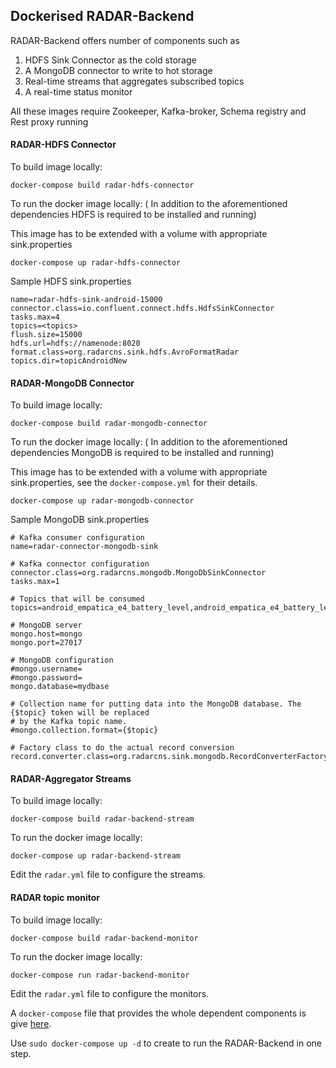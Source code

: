 ## Dockerised RADAR-Backend

RADAR-Backend offers number of components such as
 1. HDFS Sink Connector as the cold storage
 2. A MongoDB connector to write to hot storage
 3. Real-time streams that aggregates subscribed topics
 4. A real-time status monitor

All these images require Zookeeper, Kafka-broker, Schema registry and Rest proxy running 

#### RADAR-HDFS Connector

To build image locally:
```
docker-compose build radar-hdfs-connector
```
To run the docker image locally: ( In addition to the aforementioned dependencies HDFS is required to be installed and running)

This image has to be extended with a volume with appropriate sink.properties
```
docker-compose up radar-hdfs-connector
```

Sample HDFS sink.properties
```
name=radar-hdfs-sink-android-15000
connector.class=io.confluent.connect.hdfs.HdfsSinkConnector
tasks.max=4
topics=<topics>
flush.size=15000
hdfs.url=hdfs://namenode:8020
format.class=org.radarcns.sink.hdfs.AvroFormatRadar
topics.dir=topicAndroidNew
```

#### RADAR-MongoDB Connector

To build image locally:
```
docker-compose build radar-mongodb-connector
```
To run the docker image locally: ( In addition to the aforementioned dependencies MongoDB is required to be installed and running)

This image has to be extended with a volume with appropriate sink.properties, see the `docker-compose.yml` for their details.
```
docker-compose up radar-mongodb-connector
```

Sample MongoDB sink.properties
```
# Kafka consumer configuration
name=radar-connector-mongodb-sink

# Kafka connector configuration
connector.class=org.radarcns.mongodb.MongoDbSinkConnector
tasks.max=1

# Topics that will be consumed
topics=android_empatica_e4_battery_level,android_empatica_e4_battery_level_output

# MongoDB server
mongo.host=mongo
mongo.port=27017

# MongoDB configuration
#mongo.username=
#mongo.password=
mongo.database=mydbase

# Collection name for putting data into the MongoDB database. The {$topic} token will be replaced
# by the Kafka topic name.
#mongo.collection.format={$topic}

# Factory class to do the actual record conversion
record.converter.class=org.radarcns.sink.mongodb.RecordConverterFactoryRadar

```

#### RADAR-Aggregator Streams

To build image locally:
```
docker-compose build radar-backend-stream
```
To run the docker image locally: 
```
docker-compose up radar-backend-stream
```

Edit the `radar.yml` file to configure the streams.

#### RADAR topic monitor

To build image locally:
```
docker-compose build radar-backend-monitor
```
To run the docker image locally: 
```
docker-compose run radar-backend-monitor
```

Edit the `radar.yml` file to configure the monitors.


A `docker-compose` file that provides the whole dependent components is give [here](https://github.com/RADAR-CNS/RADAR-Backend/blob/dev/docker/docker-compose.yml). 

Use `sudo docker-compose up -d` to create to run the RADAR-Backend in one step. 
